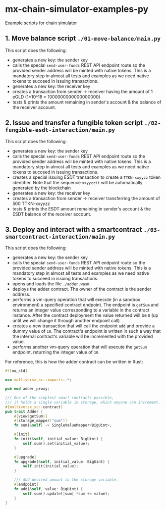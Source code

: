 # mx-chain-simulator-examples-py
Example scripts for chain simulator

## 1. Move balance script `./01-move-balance/main.py`

This script does the following:
* generates a new key: the sender key
* calls the special `send-user-funds` REST API endpoint route so the provided sender address will be minted with native tokens. 
This is a mandatory step in almost all tests and examples as we need native tokens to succeed in issuing transactions.
* generates a new key: the receiver key
* creates a transaction from sender -> receiver having the amount of 1 eGLD (1*10^18 = 1000000000000000000)
* tests & prints the amount remaining in sender's account & the balance of the receiver account.


## 2. Issue and transfer a fungible token script `./02-fungible-esdt-interaction/main.py`

This script does the following:
* generates a new key: the sender key
* calls the special `send-user-funds` REST API endpoint route so the provided sender address will be minted with native tokens.
  This is a mandatory step in almost all tests and examples as we need native tokens to succeed in issuing transactions.
* creates a special issuing ESDT transaction to create a `TTKN-xxyyzz` token identifier. Note that the sequence `xxyyzztt` will 
be automatically generated by the blockchain
* generates a new key: the receiver key
* creates a transaction from sender -> receiver transferring the amount of 500 TTKN-xxyyzz
* tests & prints the ESDT amount remaining in sender's account & the ESDT balance of the receiver account.


## 3. Deploy and interact with a smartcontract `./03-smartcontract-interaction/main.py`

This script does the following:
* generates a new key: the sender key
* calls the special `send-user-funds` REST API endpoint route so the provided sender address will be minted with native tokens.
  This is a mandatory step in almost all tests and examples as we need native tokens to succeed in issuing transactions.
* opens and loads the file `./adder.wasm`
* deploys the adder contract. The owner of the contract is the sender address.
* performs a vm-query operation that will execute (in a sandbox environment) a specified contract endpoint. The endpoint is 
`getSum` and returns an integer value corresponding to a variable in the contract instance. After the contract deployment
the value returned will be `0` (up until we will change it through another endpoint call)
* creates a new transaction that will call the endpoint `add` and provide a dummy value of `10`. The contract's endpoint is 
written in such a way that the internal contract's variable will be incremented with the provided value.
* performs another vm-query operation that will execute the `getSum` endpoint, 
returning the integer value of `10`.

For reference, this is how the adder contract can be written in Rust:
```rust
#![no_std]

use multiversx_sc::imports::*;

pub mod adder_proxy;

/// One of the simplest smart contracts possible,
/// it holds a single variable in storage, which anyone can increment.
#[multiversx_sc::contract]
pub trait Adder {
    #[view(getSum)]
    #[storage_mapper("sum")]
    fn sum(&self) -> SingleValueMapper<BigUint>;

    #[init]
    fn init(&self, initial_value: BigUint) {
        self.sum().set(initial_value);
    }

    #[upgrade]
    fn upgrade(&self, initial_value: BigUint) {
        self.init(initial_value);
    }

    /// Add desired amount to the storage variable.
    #[endpoint]
    fn add(&self, value: BigUint) {
        self.sum().update(|sum| *sum += value);
    }
}
```
